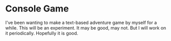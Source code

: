 # Console Game

I've been wanting to make a text-based adventure game by myself for a while. This will be an experiment. It may be good, may not. But I will work on it periodically. 
Hopefully it is good.